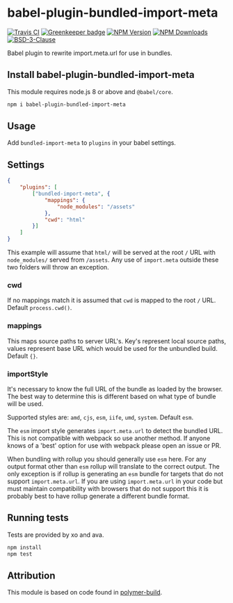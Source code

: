# babel-plugin-bundled-import-meta

[![Travis CI][travis-image]][travis-url]
[![Greenkeeper badge][gk-image]](https://greenkeeper.io/)
[![NPM Version][npm-image]][npm-url]
[![NPM Downloads][downloads-image]][downloads-url]
[![BSD-3-Clause][license-image]](LICENSE)

Babel plugin to rewrite import.meta.url for use in bundles.

## Install babel-plugin-bundled-import-meta

This module requires node.js 8 or above and `@babel/core`.

```sh
npm i babel-plugin-bundled-import-meta
```

## Usage

Add `bundled-import-meta` to `plugins` in your babel settings.

## Settings

```json
{
	"plugins": [
		["bundled-import-meta", {
			"mappings": {
				"node_modules": "/assets"
			},
			"cwd": "html"
		}]
	]
}
```

This example will assume that `html/` will be served at the root `/` URL with
`node_modules/` served from `/assets`.  Any use of `import.meta` outside these
two folders will throw an exception.

### cwd

If no mappings match it is assumed that `cwd` is mapped to the root `/` URL.
Default `process.cwd()`.

### mappings

This maps source paths to server URL's.  Key's represent local source paths, values
represent base URL which would be used for the unbundled build.  Default `{}`.

### importStyle

It's necessary to know the full URL of the bundle as loaded by the browser.  The best
way to determine this is different based on what type of bundle will be used.

Supported styles are: `amd`, `cjs`, `esm`, `iife`, `umd`, `system`.  Default `esm`.

The `esm` import style generates `import.meta.url` to detect the bundled URL.  This
is not compatible with webpack so use another method.  If anyone knows of a 'best'
option for use with webpack please open an issue or PR.

When bundling with rollup you should generally use `esm` here.  For any output format
other than `esm` rollup will translate to the correct output.  The only exception is
if rollup is generating an `esm` bundle for targets that do not support
`import.meta.url`.  If you are using `import.meta.url` in your code but must maintain
compatibility with browsers that do not support this it is probably best to have rollup
generate a different bundle format.

## Running tests

Tests are provided by xo and ava.

```sh
npm install
npm test
```

## Attribution

This module is based on code found in [polymer-build].

[npm-image]: https://img.shields.io/npm/v/babel-plugin-bundled-import-meta.svg
[npm-url]: https://npmjs.org/package/babel-plugin-bundled-import-meta
[travis-image]: https://travis-ci.org/cfware/babel-plugin-bundled-import-meta.svg?branch=master
[travis-url]: https://travis-ci.org/cfware/babel-plugin-bundled-import-meta
[gk-image]: https://badges.greenkeeper.io/cfware/babel-plugin-bundled-import-meta.svg
[downloads-image]: https://img.shields.io/npm/dm/babel-plugin-bundled-import-meta.svg
[downloads-url]: https://npmjs.org/package/babel-plugin-bundled-import-meta
[license-image]: https://img.shields.io/npm/l/babel-plugin-bundled-import-meta.svg
[polymer-build]: https://github.com/Polymer/tools/blob/fdc9e5472674c63435e8188fdc00b342184ce8f3/packages/build/src/babel-plugin-import-meta.ts
